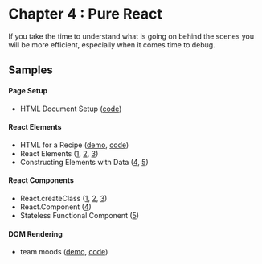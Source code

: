 Chapter 4 : Pure React
==================
If you take the time to understand what is going on behind the scenes you will be more efficient, especially when 
it comes time to debug.

Samples
--------

#### Page Setup

* HTML Document Setup ([code](https://github.com/MoonHighway/learning-react/blob/master/chapter-04/page-setup.html))

#### React Elements

* HTML for a Recipe ([demo](http://rawgit.com/MoonHighway/learning-react/master/chapter-04/baked-salmon.html), 
[code](https://github.com/MoonHighway/learning-react/blob/master/chapter-04/baked-salmon.html))
* React Elements ([1](http://jsbin.com/fumiyu/1/edit?js,output),
[2](http://jsbin.com/fumiyu/2/edit?js,output),
[3](http://jsbin.com/fumiyu/3/edit?js,output))
* Constructing Elements with Data ([4](http://jsbin.com/fumiyu/4/edit?js,output),
[5](http://jsbin.com/fumiyu/5/edit?js,output))

#### React Components

* React.createClass ([1](http://jsbin.com/cezotew/1/edit?js,output),
[2](http://jsbin.com/cezotew/2/edit?js,output),
[3](http://jsbin.com/cezotew/3/edit?js,output))
* React.Component ([4](http://jsbin.com/cezotew/4/edit?js,output))
* Stateless Functional Component ([5](http://jsbin.com/cezotew/5/edit?js,output))

#### DOM Rendering

* team moods ([demo](http://rawgit.com/MoonHighway/learning-react/master/chapter-04/DOM-rendering-moods.html),
[code](https://github.com/MoonHighway/learning-react/blob/master/chapter-04/DOM-rendering-moods.html))